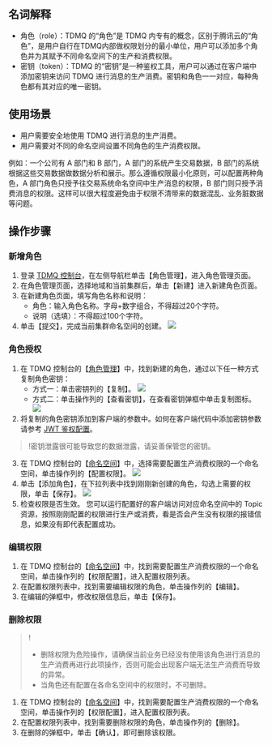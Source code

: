 ## 名词解释

- 角色（role）：TDMQ 的“角色”是 TDMQ 内专有的概念，区别于腾讯云的“角色”，是用户自行在TDMQ内部做权限划分的最小单位，用户可以添加多个角色并为其赋予不同命名空间下的生产和消费权限。
- 密钥（token）：TDMQ 的“密钥”是一种鉴权工具，用户可以通过在客户端中添加密钥来访问 TDMQ 进行消息的生产消费。密钥和角色一一对应，每种角色都有其对应的唯一密钥。


## 使用场景

- 用户需要安全地使用 TDMQ 进行消息的生产消费。
- 用户需要对不同的命名空间设置不同角色的生产消费权限。

例如：一个公司有 A 部门和 B 部门，A 部门的系统产生交易数据，B 部门的系统根据这些交易数据做数据分析和展示。那么遵循权限最小化原则，可以配置两种角色，A 部门角色只授予往交易系统命名空间中生产消息的权限，B 部门则只授予消费消息的权限。这样可以很大程度避免由于权限不清带来的数据混乱、业务脏数据等问题。


## 操作步骤

### 新增角色
1. 登录 [TDMQ 控制台](https://console.cloud.tencent.com/tdmq)，在左侧导航栏单击【角色管理】，进入角色管理页面。
2. 在角色管理页面，选择地域和当前集群后，单击【新建】进入新建角色页面。
3. 在新建角色页面，填写角色名称和说明：
	- 角色：输入角色名称。字母+数字组合，不得超过20个字符。
	- 说明（选填）：不得超过100个字符。
4. 单击【提交】，完成当前集群命名空间的创建。
![](https://main.qcloudimg.com/raw/030444db462129f54a35ce19f7a92e41.png)


### 角色授权
1. 在 TDMQ 控制台的【[角色管理](https://console.cloud.tencent.com/tdmq/role)】中，找到新建的角色，通过以下任一种方式复制角色密钥：
	- 方式一：单击密钥列的【复制】。
	![](https://main.qcloudimg.com/raw/c6a97b57bae79e75d612224b44373ce8.png)
	- 方式二：单击操作列的【查看密钥】，在查看密钥弹框中单击复制图标。
	![](https://main.qcloudimg.com/raw/13221037c0655e310d55e949c619e763.png)
2. 将复制的角色密钥添加到客户端的参数中。如何在客户端代码中添加密钥参数请参考 [JWT 鉴权配置](https://cloud.tencent.com/document/product/1179/47542)。
>!密钥泄露很可能导致您的数据泄露，请妥善保管您的密钥。
3. 在 TDMQ 控制台的【[命名空间](https://console.cloud.tencent.com/tdmq/env)】中，选择需要配置生产消费权限的一个命名空间，单击操作列的【配置权限】。
![](https://main.qcloudimg.com/raw/f4fba0c916941ddafe837f5b775c555c.png)
4. 单击【添加角色】，在下拉列表中找到刚刚新创建的角色，勾选上需要的权限，单击【保存】。
![](https://main.qcloudimg.com/raw/7afe9cdf20fb2db9a06079b1f261493e.png)
5. 检查权限是否生效。
您可以运行配置好的客户端访问对应命名空间中的 Topic 资源，按照刚刚配置的权限进行生产或消费，看是否会产生没有权限的报错信息，如果没有即代表配置成功。

### 编辑权限
1. 在 TDMQ 控制台的【[命名空间](https://console.cloud.tencent.com/tdmq/env)】中，找到需要配置生产消费权限的一个命名空间，单击操作列的【权限配置】，进入配置权限列表。
2. 在配置权限列表中，找到需要编辑权限的角色，单击操作列的【编辑】。
3. 在编辑的弹框中，修改权限信息后，单击【保存】。
 


### 删除权限
>!
>- 删除权限为危险操作，请确保当前业务已经没有使用该角色进行消息的生产消费再进行此项操作，否则可能会出现客户端无法生产消费而导致的异常。
>- 当角色还有配置在各命名空间中的权限时，不可删除。

1. 在 TDMQ 控制台的【[命名空间](https://console.cloud.tencent.com/tdmq/env)】中，找到需要配置生产消费权限的一个命名空间，单击操作列的【权限配置】，进入配置权限列表。
2. 在配置权限列表中，找到需要删除权限的角色，单击操作列的【删除】。
3. 在删除的弹框中，单击【确认】，即可删除该权限。


